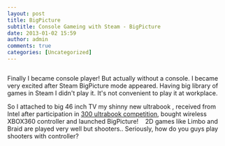 ```yaml
---
layout: post
title: BigPicture
subtitle: Console Gameing with Steam - BigPicture
date: 2013-01-02 15:59
author: admin
comments: true
categories: [Uncategorized]
---
```

<img class="image featured" title="BigPicture" src="/blog/images/uploads/2013/01/BigPicture1.jpg" alt=""/>

Finally I became console player! But actually without a console. I became very excited after Steam BigPicture mode appeared. Having big library of games in Steam I didn't play it. It's not convenient to play it at workplace.

So I attached to big 46 inch TV my shinny new ultrabook , received from Intel after participation in <a href="http://www.codeproject.com/script/Awards/competition.aspx?cid=598">300 ultrabook competition</a>, bought wireless XBOX360 controller and launched BigPicture!    2D games like Limbo and Braid are played very well but shooters.. Seriously, how do you guys play shooters with controller?
